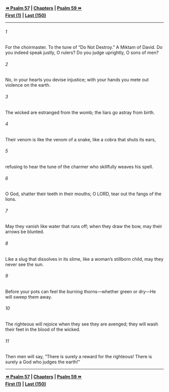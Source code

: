   
**[⏪ Psalm 57](./Psalm%2057.md) | [Chapters](./_index.md) | [Psalm 59 ⏩](./Psalm%2059.md)**  
**[First (1)](./Psalm%201.md) | [Last (150)](./Psalm%20150.md)**  
  
---  
  
###### 1  
For the choirmaster. To the tune of “Do Not Destroy.” A Miktam of David. Do you indeed speak justly, O rulers? Do you judge uprightly, O sons of men?  
  
###### 2  
No, in your hearts you devise injustice; with your hands you mete out violence on the earth.  
  
###### 3  
The wicked are estranged from the womb; the liars go astray from birth.  
  
###### 4  
Their venom is like the venom of a snake, like a cobra that shuts its ears,  
  
###### 5  
refusing to hear the tune of the charmer who skillfully weaves his spell.  
  
###### 6  
O God, shatter their teeth in their mouths; O LORD, tear out the fangs of the lions.  
  
###### 7  
May they vanish like water that runs off; when they draw the bow, may their arrows be blunted.  
  
###### 8  
Like a slug that dissolves in its slime, like a woman’s stillborn child, may they never see the sun.  
  
###### 9  
Before your pots can feel the burning thorns—whether green or dry—He will sweep them away.  
  
###### 10  
The righteous will rejoice when they see they are avenged; they will wash their feet in the blood of the wicked.  
  
###### 11  
Then men will say, “There is surely a reward for the righteous! There is surely a God who judges the earth!”  
  
  
---  
  
**[⏪ Psalm 57](./Psalm%2057.md) | [Chapters](./_index.md) | [Psalm 59 ⏩](./Psalm%2059.md)**  
**[First (1)](./Psalm%201.md) | [Last (150)](./Psalm%20150.md)**  
  
